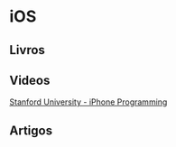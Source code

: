 # iOS

## Livros

## Videos
[Stanford University - iPhone Programming](https://www.youtube.com/watch?v=_Qn-JUtQrsM&list=PL74048BC56CEF9A9F)

## Artigos
